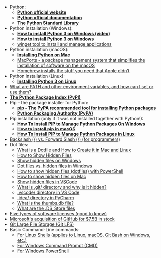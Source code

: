 * Python: 
  * [**Python official website**](https://www.python.org/)
  * [**Python official documentation**](https://www.python.org/doc/)
  * [**The Python Standard Library**](https://docs.python.org/3/library/)
* Python installation (Windows): 
  * [**How to install Python 3 on Windows (video)**](https://www.youtube.com/watch?v=Kn1HF3oD19c)
  * [**How to install Python 3 on Windows**](https://phoenixnap.com/kb/how-to-install-python-3-windows)
  * [winget tool to install and manage applications](https://docs.microsoft.com/en-us/windows/package-manager/winget/)
* Python installation (macOS): 
  * [**Installing Python on Mac**](https://www.dataquest.io/blog/installing-python-on-mac/)
  * [MacPorts - a package management system that simplifies the installation of software on the macOS](https://www.macports.org/)
  * [Homebrew installs the stuff you need that Apple didn’t](https://brew.sh/)
* Python installation (Linux): 
  * [**Installing Python 3 on Linux**](https://docs.python-guide.org/starting/install3/linux/)
* [What are PATH and other environment variables, and how can I set or use them?](https://superuser.com/questions/284342/what-are-path-and-other-environment-variables-and-how-can-i-set-or-use-them)
* [**The Python Package Index (PyPI)**](https://pypi.org/)
* Pip – the package installer for Python: 
  * [**pip - The PyPA recommended tool for installing Python packages**](https://pypi.org/project/pip/)
  * [**Python Packaging Authority (PyPA)**](https://www.pypa.io/en/latest/)
* Pip installation (only if it was not installed together with Python!): 
  * [**How To Install PIP to Manage Python Packages On Windows**](https://phoenixnap.com/kb/install-pip-windows)
  * [**How to install pip in macOS**](https://www.geeksforgeeks.org/how-to-install-pip-in-macos/)
  * [**How To Install PIP to Manage Python Packages in Linux**](https://www.tecmint.com/install-pip-in-linux/)
* [Backslash (\\) vs. Forward Slash (/) (for programmers)](https://sites.cs.ucsb.edu/~pconrad/topics/BackslashVsForwardSlash/)
* Dot files: 
  * [What is a Dotfile and How to Create it in Mac and Linux](https://www.freecodecamp.org/news/dotfiles-what-is-a-dot-file-and-how-to-create-it-in-mac-and-linux/#:~:text=Dotfiles%20are%20important%20files%20that,for%20youself%20on%20any%20machine)
  * [How to Show Hidden Files](https://kinsta.com/blog/show-hidden-files/)
  * [Show hidden files on Windows](https://support.microsoft.com/en-us/windows/show-hidden-files-0320fe58-0117-fd59-6851-9b7f9840fdb2#:~:text=Select%20the%20Start%20button%2C%20then,drives%2C%20and%20then%20select%20OK)
  * [Dot files vs. hidden files in Windows](https://superuser.com/questions/364406/hiding-files-folders-which-begin-with-a-full-stop-period#:~:text=Windows%20does%20not%20use%20the,automatically%20hide%20these%20dot%2Dfiles%3F)
  * [How to show hidden files (dotfiles) with PowerShell](https://stackoverflow.com/questions/50817139/how-to-show-hidden-files-dotfiles-with-windows-powershell)
  * [How to show hidden files on Mac](https://nordlocker.com/blog/how-to-show-hidden-files-mac/#:~:text=Showing%20hidden%20files%20via%20Mac%20Finder&text=Press%20the%20%E2%80%9CCommand%E2%80%9D%20%2B%20%E2%80%9C,.%E2%80%9D%20(period)%20combination)
  * [Show hidden files in VSCode](https://linuxpip.org/vscode-show-hidden-files/)
  * [What is .git/ directory and why is it hidden?](https://www.tutorialspoint.com/what-is-git-folder-and-why-is-it-hidden)
  * [.vscode/ directory in VS Code](https://stackoverflow.com/questions/69136923/what-is-a-vscode-file-in-github)
  * [.idea/ directory in PyCharm](https://stackoverflow.com/questions/24516814/should-i-ignore-the-idea-folder-when-using-pycharm-with-git)
  * [What is the thumbs.db file?](https://www.computerhope.com/issues/ch000871.htm)
  * [What are the .DS_Store files](https://buildthis.com/ds_store-files-and-why-you-should-know-about-them/)
* [Five types of software licenses (good to know)](https://www.synopsys.com/blogs/software-security/5-types-of-software-licenses-you-need-to-understand/)
* [Microsoft's acquisition of GitHub for $7.5B in stock](https://techcrunch.com/2018/06/04/microsoft-has-acquired-github-for-7-5b-in-microsoft-stock/?guccounter=1&guce_referrer=aHR0cHM6Ly93d3cuZ29vZ2xlLmNvbS8&guce_referrer_sig=AQAAAEttgtzLBQYiLUXH5EakoFrgC28Gj3xT_Xew9eJRZu_6b5_7ZX9IdVQEfTqTBrLgw8_dhQmh1HTcWwIaFm2fTqhtrGj8w9AOfchYzOpg2OzjaGHldI3lUgRStR93CzfU5TCl0XbG76OdxlUmhR9JbpdIGQnO3tRcV6cVjnMkAvlT)
* [Git Large File Storage (Git LFS)](https://git-lfs.github.com/)
* Basic Command-Line commands:
  * [For Linux Shells (applies to Linux, macOS, Git Bash on Windows, etc.)](https://www.digitalocean.com/community/tutorials/linux-commands)
  * [For Windows Command Prompt (CMD)](https://www.makeuseof.com/tag/essential-windows-cmd-commands/)
  * [For Windows PowerShell](https://www.comparitech.com/net-admin/powershell-cheat-sheet/)
